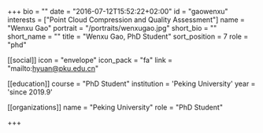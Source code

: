 +++
bio = ""
date = "2016-07-12T15:52:22+02:00"
id = "gaowenxu"
interests = ["Point Cloud Compression and Quality Assessment"]
name = "Wenxu Gao"
portrait = "/portraits/wenxugao.jpg"
short_bio = ""
short_name = ""
title = "Wenxu Gao, PhD Student"
sort_position = 7
role = "phd"

[[social]]
    icon = "envelope"
    icon_pack = "fa"
    link = "mailto:hyuan@pku.edu.cn"

[[education]]
    course = "PhD Student"
    institution = 'Peking University'
    year = 'since 2019.9'

[[organizations]]
    name = "Peking University"
    role = "PhD Student"

+++

